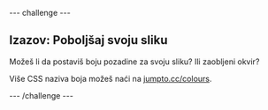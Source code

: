 --- challenge ---

## Izazov: Poboljšaj svoju sliku

Možeš li da postaviš boju pozadine za svoju sliku? Ili zaobljeni okvir?

Više CSS naziva boja možeš naći na <a href="http://jumpto.cc/colours" target="_blank">jumpto.cc/colours</a>.

--- /challenge ---